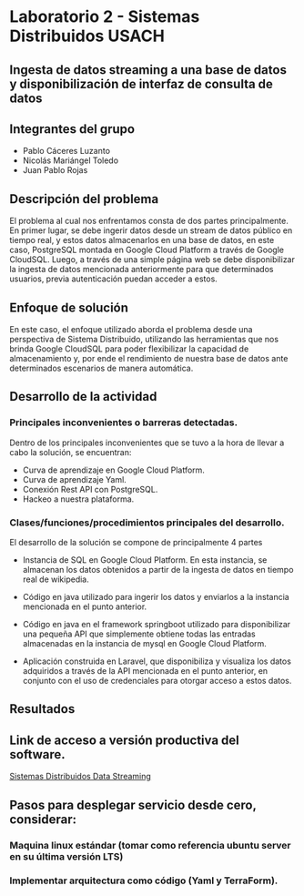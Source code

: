 # Laboratorio 2 - Sistemas Distribuidos USACH

## Ingesta de datos streaming a una base de datos y disponibilización de interfaz de consulta de datos

## Integrantes del grupo

- Pablo Cáceres Luzanto
- Nicolás Mariángel Toledo
- Juan Pablo Rojas

## Descripción del problema

El problema al cual nos enfrentamos consta de dos partes principalmente. En primer lugar, se debe ingerir datos desde un stream de datos público en tiempo real, y estos datos almacenarlos en una base de datos, en este caso, PostgreSQL montada en Google Cloud Platform a través de Google CloudSQL. Luego, a través de una simple página web se debe disponibilizar la ingesta de datos mencionada anteriormente para que determinados usuarios, previa autenticación puedan acceder a estos. 

## Enfoque de solución

En este caso, el enfoque utilizado aborda el problema desde una perspectiva de Sistema Distribuido, utilizando las herramientas que nos brinda Google CloudSQL para poder flexibilizar la capacidad de almacenamiento y, por ende el rendimiento de nuestra base de datos ante determinados escenarios de manera automática.


## Desarrollo de la actividad

### Principales inconvenientes o barreras detectadas.

Dentro de los principales inconvenientes que se tuvo a la hora de llevar a cabo la solución, se encuentran:

- Curva de aprendizaje en Google Cloud Platform.
- Curva de aprendizaje Yaml.
- Conexión Rest API con PostgreSQL.
- Hackeo a nuestra plataforma.

### Clases/funciones/procedimientos principales del desarrollo.

El desarrollo de la solución se compone de principalmente 4 partes

- Instancia de SQL en Google Cloud Platform. En esta instancia, se almacenan los datos obtenidos a partir de la ingesta de datos en tiempo real de wikipedia.

- Código en java utilizado para ingerir los datos y enviarlos a la instancia mencionada en el punto anterior.

- Código en java en el framework springboot utilizado para disponibilizar una pequeña API que simplemente obtiene todas las entradas almacenadas en la instancia de mysql en Google Cloud Platform.

- Aplicación construida en Laravel, que disponibiliza y visualiza los datos adquiridos a través de la API mencionada en el punto anterior, en conjunto con el uso de credenciales para otorgar acceso a estos datos.  

## Resultados

## Link de acceso a versión productiva del software.
[Sistemas Distribuidos Data Streaming](https://github.com/Uriyah3/sd_data_streaming)

##  Pasos para desplegar servicio desde cero, considerar:

### Maquina linux estándar (tomar como referencia ubuntu server en su última versión LTS)

### Implementar arquitectura como código (Yaml y TerraForm).
